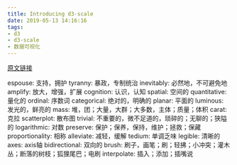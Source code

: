 ```yaml
---
title: Introducing d3-scale
date: 2019-05-13 14:16:16
tags: 
- d3
- d3-scale
- 数据可视化
---
```


[原文链接](https://medium.com/@mbostock/introducing-d3-scale-61980c51545f)

espouse: 支持，拥护
tyranny: 暴政，专制统治
inevitably: 必然地，不可避免地
amplify: 放大，增强，扩展
cognition: 认识，认知
spatial: 空间的
quantitative: 量化的
ordinal: 序数词
categorical: 绝对的，明确的
planar: 平面的
luminous: 发光的，鲜亮的
mass: 堆，团；大量，大群；大多数，主体；质量；体积
carat: 克拉
scatterplot: 散布图
trivial: 不重要的，微不足道的，琐碎的；无聊的；狭隘的
logarithmic: 对数
preserve: 保护；保养，保持，维护；拯救；保藏
proportionality: 相称
alleviate: 减轻，缓解
tedium: 单调乏味
legible: 清晰的
axes: axis轴
bidirectional: 双向的
brush: 刷子，画笔；刷；轻拂；小冲突；灌木丛；断落的树枝；狐狸尾巴；电刷
interpolate: 插入；添加；插嘴说
